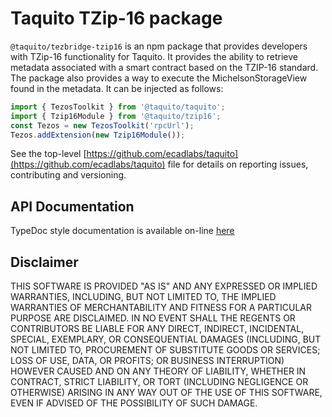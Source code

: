 # Taquito TZip-16 package

`@taquito/tezbridge-tzip16` is an npm package that provides developers with TZip-16 functionality for Taquito. It provides the ability to retrieve metadata associated with a smart contract based on the TZIP-16 standard. The package also provides a way to execute the MichelsonStorageView found in the metadata. It can be injected as follows:

```ts
import { TezosToolkit } from '@taquito/taquito';
import { Tzip16Module } from '@taquito/tzip16';
const Tezos = new TezosToolkit('rpcUrl');
Tezos.addExtension(new Tzip16Module());

```

See the top-level [https://github.com/ecadlabs/taquito](https://github.com/ecadlabs/taquito) file for details on reporting issues, contributing and versioning.

## API Documentation

TypeDoc style documentation is available on-line [here](https://tezostaquito.io/typedoc/modules/_taquito_tzip16.html)

## Disclaimer

THIS SOFTWARE IS PROVIDED "AS IS" AND ANY EXPRESSED OR IMPLIED WARRANTIES, INCLUDING, BUT NOT LIMITED TO, THE IMPLIED WARRANTIES OF MERCHANTABILITY AND FITNESS FOR A PARTICULAR PURPOSE ARE DISCLAIMED. IN NO EVENT SHALL THE REGENTS OR CONTRIBUTORS BE LIABLE FOR ANY DIRECT, INDIRECT, INCIDENTAL, SPECIAL, EXEMPLARY, OR CONSEQUENTIAL DAMAGES (INCLUDING, BUT NOT LIMITED TO, PROCUREMENT OF SUBSTITUTE GOODS OR SERVICES; LOSS OF USE, DATA, OR PROFITS; OR BUSINESS INTERRUPTION) HOWEVER CAUSED AND ON ANY THEORY OF LIABILITY, WHETHER IN CONTRACT, STRICT LIABILITY, OR TORT (INCLUDING NEGLIGENCE OR OTHERWISE) ARISING IN ANY WAY OUT OF THE USE OF THIS SOFTWARE, EVEN IF ADVISED OF THE POSSIBILITY OF SUCH DAMAGE.